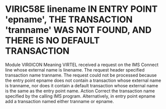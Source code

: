 # VIRIC58E linename IN ENTRY POINT 'epname', THE TRANSACTION 'tranname' WAS NOT FOUND, AND THERE IS NO DEFAULT TRANSACTION
Module
    VIR0ICON
Meaning
    VIRTEL received a request on the IMS Connect line whose external name is linename. The request header specified transaction name tranname. The request could not be processed because the entry point epname does not contain a transaction whose external name is tranname, nor does it contain a default transaction whose external name is the same as the entry point name.
Action
    Correct the transaction name specified by the calling IMS program. Alternatively, in entry point epname add a transaction named either tranname or epname.
